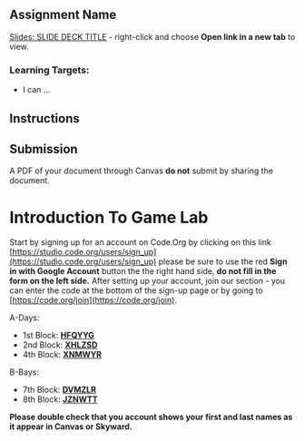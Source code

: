 [//]: # ( <p><iframe src="https://douglasurner.github.io/GDP1/units/1/assignments/U1.0-account-setup/" width="100%" height="666px"></iframe></p> )

## Assignment Name

[slides]: 
[template]: 



[Slides: SLIDE DECK TITLE][slides] - right-click and choose **Open link in a new tab** to view.

### Learning Targets:

* I can ...

## Instructions



## Submission

A PDF of your document through Canvas **do not** submit by sharing the document.
# Introduction To Game Lab

Start by signing up for an account on Code.Org by clicking on this link [https://studio.code.org/users/sign_up](https://studio.code.org/users/sign_up) please be sure to use the red **Sign in with Google Account** button the the right hand side, **do not fill in the form on the left side.** After setting up your account, join our section - you can enter the code at the bottom of the sign-up page or by going to [https://code.org/join](https://code.org/join).

A-Days:
* 1st Block: [**HFQYYG**](https://studio.code.org/join/HFQYYG)
* 2nd Block: [**XHLZSD**](https://studio.code.org/join/XHLZSD)
* 4th Block: [**XNMWYR**](https://studio.code.org/join/XNMWYR)

B-Bays:
* 7th Block: [**DVMZLR**](https://studio.code.org/join/DVMZLR)
* 8th Block: [**JZNWTT**](https://studio.code.org/join/JZNWTT)

**Please double check that you account shows your first and last names as it appear in Canvas or Skyward.**


